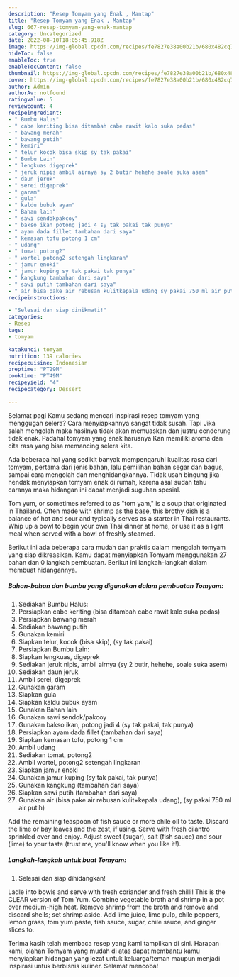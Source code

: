 ```yaml
---
description: "Resep Tomyam yang Enak , Mantap"
title: "Resep Tomyam yang Enak , Mantap"
slug: 667-resep-tomyam-yang-enak-mantap
category: Uncategorized
date: 2022-08-10T18:05:45.918Z
image: https://img-global.cpcdn.com/recipes/fe7827e38a00b21b/680x482cq70/tomyam-foto-resep-utama.jpg
hideToc: false
enableToc: true
enableTocContent: false
thumbnail: https://img-global.cpcdn.com/recipes/fe7827e38a00b21b/680x482cq70/tomyam-foto-resep-utama.jpg
cover: https://img-global.cpcdn.com/recipes/fe7827e38a00b21b/680x482cq70/tomyam-foto-resep-utama.jpg
author: Admin
authorAv: notfound
ratingvalue: 5
reviewcount: 4
recipeingredient:
- " Bumbu Halus"
- " cabe keriting bisa ditambah cabe rawit kalo suka pedas"
- " bawang merah"
- " bawang putih"
- " kemiri"
- " telur kocok bisa skip sy tak pakai"
- " Bumbu Lain"
- " lengkuas digeprek"
- " jeruk nipis ambil airnya sy 2 butir hehehe soale suka asem"
- " daun jeruk"
- " serei digeprek"
- " garam"
- " gula"
- " kaldu bubuk ayam"
- " Bahan lain"
- " sawi sendokpakcoy"
- " bakso ikan potong jadi 4 sy tak pakai tak punya"
- " ayam dada fillet tambahan dari saya"
- " kemasan tofu potong 1 cm"
- " udang"
- " tomat potong2"
- " wortel potong2 setengah lingkaran"
- " jamur enoki"
- " jamur kuping sy tak pakai tak punya"
- " kangkung tambahan dari saya"
- " sawi putih tambahan dari saya"
- " air bisa pake air rebusan kulitkepala udang sy pakai 750 ml air putih"
recipeinstructions:

- "Selesai dan siap dinikmati!"
categories:
- Resep
tags:
- tomyam

katakunci: tomyam 
nutrition: 139 calories
recipecuisine: Indonesian
preptime: "PT29M"
cooktime: "PT49M"
recipeyield: "4"
recipecategory: Dessert

---
```



Selamat pagi Kamu sedang mencari inspirasi resep tomyam yang menggugah selera? Cara menyiapkannya sangat tidak susah. Tapi Jika salah mengolah maka hasilnya tidak akan memuaskan dan justru cenderung tidak enak. Padahal tomyam yang enak harusnya Kan memiliki aroma dan cita rasa yang bisa memancing selera kita.


Ada beberapa hal yang sedikit banyak mempengaruhi kualitas rasa dari tomyam, pertama dari jenis bahan, lalu pemilihan bahan segar dan bagus, sampai cara mengolah dan menghidangkannya. Tidak usah bingung jika hendak menyiapkan tomyam enak di rumah, karena asal sudah tahu caranya maka hidangan ini dapat menjadi suguhan spesial.

Tom yum, or sometimes referred to as &#34;tom yam,&#34; is a soup that originated in Thailand. Often made with shrimp as the base, this brothy dish is a balance of hot and sour and typically serves as a starter in Thai restaurants. Whip up a bowl to begin your own Thai dinner at home, or use it as a light meal when served with a bowl of freshly steamed.


Berikut ini ada beberapa cara mudah dan praktis dalam mengolah tomyam yang siap dikreasikan. Kamu dapat menyiapkan Tomyam menggunakan 27 bahan dan 0 langkah pembuatan. Berikut ini langkah-langkah dalam membuat hidangannya.

<!--inarticleads1-->

##### Bahan-bahan dan bumbu yang digunakan dalam pembuatan Tomyam:

1. Sediakan  Bumbu Halus:
1. Persiapkan  cabe keriting (bisa ditambah cabe rawit kalo suka pedas)
1. Persiapkan  bawang merah
1. Sediakan  bawang putih
1. Gunakan  kemiri
1. Siapkan  telur, kocok (bisa skip), (sy tak pakai)
1. Persiapkan  Bumbu Lain:
1. Siapkan  lengkuas, digeprek
1. Sediakan  jeruk nipis, ambil airnya (sy 2 butir, hehehe, soale suka asem)
1. Sediakan  daun jeruk
1. Ambil  serei, digeprek
1. Gunakan  garam
1. Siapkan  gula
1. Siapkan  kaldu bubuk ayam
1. Gunakan  Bahan lain
1. Gunakan  sawi sendok/pakcoy
1. Gunakan  bakso ikan, potong jadi 4 (sy tak pakai, tak punya)
1. Persiapkan  ayam dada fillet (tambahan dari saya)
1. Siapkan  kemasan tofu, potong 1 cm
1. Ambil  udang
1. Sediakan  tomat, potong2
1. Ambil  wortel, potong2 setengah lingkaran
1. Siapkan  jamur enoki
1. Gunakan  jamur kuping (sy tak pakai, tak punya)
1. Gunakan  kangkung (tambahan dari saya)
1. Siapkan  sawi putih (tambahan dari saya)
1. Gunakan  air (bisa pake air rebusan kulit+kepala udang), (sy pakai 750 ml air putih)


Add the remaining teaspoon of fish sauce or more chile oil to taste. Discard the lime or bay leaves and the zest, if using. Serve with fresh cilantro sprinkled over and enjoy. Adjust sweet (sugar), salt (fish sauce) and sour (lime) to your taste (trust me, you&#39;ll know when you like it!). 

<!--inarticleads2-->

##### Langkah-langkah untuk buat Tomyam:


1. Selesai dan siap dihidangkan!

Ladle into bowls and serve with fresh coriander and fresh chilli! This is the CLEAR version of Tom Yum. Combine vegetable broth and shrimp in a pot over medium-high heat. Remove shrimp from the broth and remove and discard shells; set shrimp aside. Add lime juice, lime pulp, chile peppers, lemon grass, tom yum paste, fish sauce, sugar, chile sauce, and ginger slices to. 

Terima kasih telah membaca resep yang kami tampilkan di sini. Harapan kami, olahan Tomyam yang mudah di atas dapat membantu kamu menyiapkan hidangan yang lezat untuk keluarga/teman maupun menjadi inspirasi untuk berbisnis kuliner. Selamat mencoba!
